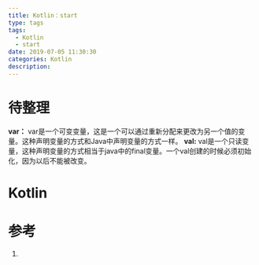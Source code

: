 ```yaml
---
title: Kotlin：start
type: tags
tags:
  - Kotlin
  - start
date: 2019-07-05 11:30:30
categories: Kotlin
description:
---
```


# 待整理

**var：** var是一个可变变量，这是一个可以通过重新分配来更改为另一个值的变量。这种声明变量的方式和Java中声明变量的方式一样。
**val:** val是一个只读变量，这种声明变量的方式相当于java中的final变量。一个val创建的时候必须初始化，因为以后不能被改变。

# Kotlin



# 参考 #

1. 

